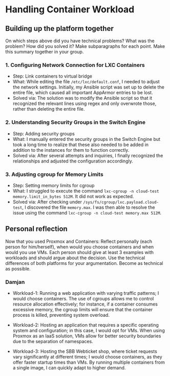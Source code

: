 # Handling Container Workload

## Building up the platform together

On which steps above did you have technical problems? What was the problem? How did you solved it? Make subparagraphs for each point. 
Make this summary together in your group.

### 1. Configuring Network Connection for LXC Containers
* Step: Link containers to virtual bridge
* What: While editing the file `/etc/lxc/default.conf`, I needed to adjust the network settings. Initially, my Ansible script was set up to delete the entire file, which caused all important AppArmor entries to be lost.
* Solved via: The solution was to modify the Ansible script so that it recognized the relevant lines using regex and only overwrote those, rather than deleting the entire file.

### 2. Understanding Security Groups in the Switch Engine
* Step: Adding security groups
* What: I manually entered the security groups in the Switch Engine but took a long time to realize that these also needed to be added in addition to the instances for them to function correctly.
* Solved via: After several attempts and inquiries, I finally recognized the relationships and adjusted the configuration accordingly.

### 3. Adjusting cgroup for Memory Limits
* Step: Setting memory limits for cgroup
* What: I struggled to execute the command `lxc-cgroup -n cloud-test memory.limit_in_bytes 512M`. It did not work as expected.
* Solved via: After checking under `/sys/fs/cgroup/lxc.payload.cloud-test`, I discovered the file `memory.max`. I was then able to resolve the issue using the command `lxc-cgroup -n cloud-test memory.max 512M`.

## Personal reflection

Now that you used Proxmox and Containers: Reflect personally (each person for him/herself), when would you choose containers and when would you use VMs.
Each person should give at least 3 examples with workloads and should argue about the decision. Use the technical differences of both platforms for your argumentation. Become as technical as possible. 

### Damjan
*   Workload-1: Running a web application with varying traffic patterns; I would choose containers. The use of cgroups allows me to control resource allocation effectively; for instance, if a container consumes excessive memory, the cgroup limits will ensure that the container process is killed, preventing system overload.

* Workload-2: Hosting an application that requires a specific operating system and configuration; in this case, I would opt for VMs. When using Proxmox as an IaaS solution, VMs allow for better security boundaries due to the separation of namespaces.

* Workload-3: Hosting the SBB Webticket shop, where ticket requests vary significantly at different times; I would choose containers, as they offer faster startup times than VMs. By running multiple containers from a single image, I can quickly adapt to higher demand.